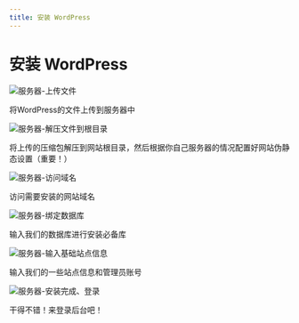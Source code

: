```yaml
---
title: 安装 WordPress
---
```


# 安装 WordPress

![服务器-上传文件](https://s.nmxc.ltd/sakurairo_wiki/help/wp-install-1.png)

将WordPress的文件上传到服务器中

![服务器-解压文件到根目录](https://s.nmxc.ltd/sakurairo_wiki/help/wp-install-2.png)

将上传的压缩包解压到网站根目录，然后根据你自己服务器的情况配置好网站伪静态设置（重要！）

![服务器-访问域名](https://s.nmxc.ltd/sakurairo_wiki/help/wp-install-3.png)

访问需要安装的网站域名

![服务器-绑定数据库](https://s.nmxc.ltd/sakurairo_wiki/help/wp-install-4.png)

输入我们的数据库进行安装必备库

![服务器-输入基础站点信息](https://s.nmxc.ltd/sakurairo_wiki/help/wp-install-5.png)

输入我们的一些站点信息和管理员账号

![服务器-安装完成、登录](https://s.nmxc.ltd/sakurairo_wiki/help/wp-install-6.png)

干得不错！来登录后台吧！